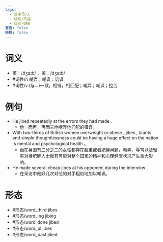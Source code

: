 ```yaml
---
tags:
  - 首字母/J
  - 级别/托福
  - 级别/GRE
掌握: false
模糊: false
---
```

# 词义
- 英：/dʒaɪb/； 美：/dʒaɪb/
- #词性/n  嘲弄；嘲讽；讥讽
- #词性/v  (与…)一致，相符，相匹配；嘲弄；嘲讽；挖苦
# 例句
- He jibed repeatedly at the errors they had made .
	- 他一而再，再而三地嘲弄他们犯的错误。
- With two-thirds of British women overweight or obese , jibes , taunts and simple thoughtlessness could be having a huge effect on the nation 's mental and psychological health 。
	- 而在英国有三分之二的女性都存在超重或者肥胖问题，嘲弄、辱骂以及轻率对待肥胖人士就有可能对整个国家的精神和心理健康状况产生重大影响。
- He made several cheap jibes at his opponent during the interview .
	- 在采访中他好几次对他的对手粗俗地加以嘲讽。
# 形态
- #形态/word_third jibes
- #形态/word_ing jibing
- #形态/word_done jibed
- #形态/word_pl jibes
- #形态/word_past jibed
